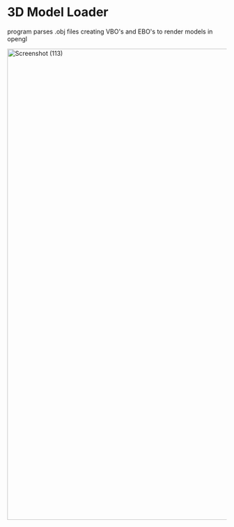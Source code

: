 # 3D Model Loader

program parses .obj files creating VBO's and EBO's to render models in opengl 

<img width="1920" height="1080" alt="Screenshot (113)" src="https://github.com/user-attachments/assets/cc3f8364-91b4-40a3-8082-05b1ef4c5c7a" />
